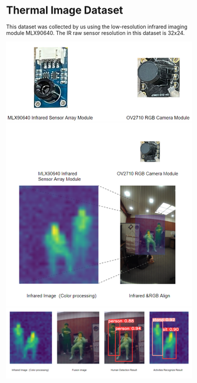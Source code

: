 # Thermal Image Dataset

This dataset was collected by us using the low-resolution infrared imaging module MLX90640. The IR raw sensor resolution in this dataset is 32x24.

![alt text](device.png "Devices")
![alt text](preprocessing.png "Preprocessing")
![alt text](result.png "Prrdict Result")
